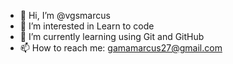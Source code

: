 - 👋 Hi, I’m @vgsmarcus
- 👀 I’m interested in Learn to code
- 🌱 I’m currently learning using Git and GitHub
- 📫 How to reach me: gamamarcus27@gmail.com 
<!---
vgsmarcus/vgsmarcus is a ✨ special ✨ repository because its `README.md` (this file) appears on your GitHub profile.
You can click the Preview link to take a look at your changes.
--->
